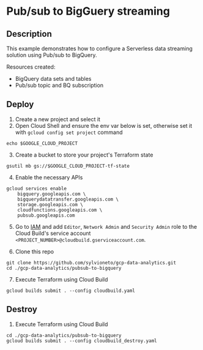 # Pub/sub to BigGuery streaming

## Description

This example demonstrates how to configure a Serverless data streaming solution using Pub/sub to BigQuery.

Resources created:
- BigQuery data sets and tables
- Pub/sub topic and BQ subscription

## Deploy

1. Create a new project and select it
2. Open Cloud Shell and ensure the env var below is set, otherwise set it with `gcloud config set project` command
```
echo $GOOGLE_CLOUD_PROJECT
```

3. Create a bucket to store your project's Terraform state
```
gsutil mb gs://$GOOGLE_CLOUD_PROJECT-tf-state
```

4. Enable the necessary APIs
```
gcloud services enable 
    bigquery.googleapis.com \
    bigquerydatatransfer.googleapis.com \
    storage.googleapis.com \
    cloudfunctions.googleapis.com \
    pubsub.googleapis.com
```

5. Go to [IAM](https://console.cloud.google.com/iam-admin/iam) and add `Editor`, `Network Admin` and `Security Admin` role to the Cloud Build's service account `<PROJECT_NUMBER>@cloudbuild.gserviceaccount.com`.

6. Clone this repo
```
git clone https://github.com/sylvioneto/gcp-data-analytics.git
cd ./gcp-data-analytics/pubsub-to-bigquery
```

7. Execute Terraform using Cloud Build
```
gcloud builds submit . --config cloudbuild.yaml
```

## Destroy
1. Execute Terraform using Cloud Build
```
cd ./gcp-data-analytics/pubsub-to-bigquery
gcloud builds submit . --config cloudbuild_destroy.yaml
```
